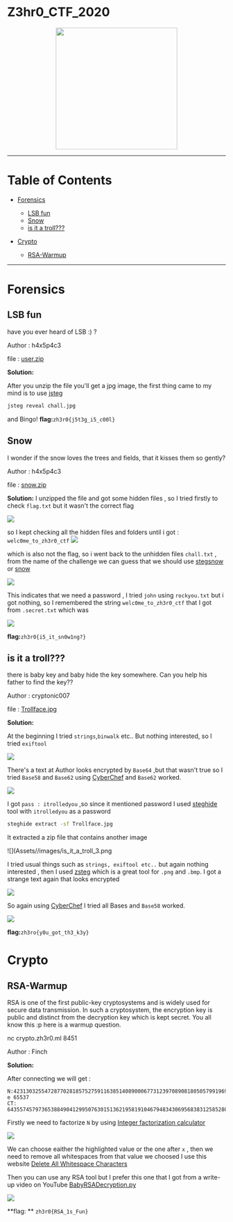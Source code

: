 # Z3hr0_CTF_2020

<p align="center">
  <img width=280 src="Assets//images/logo.gif">
</p>

***
# Table of Contents

* [Forensics](#Forensics)
  - [LSB fun](#LSB-fun)
  - [Snow](#Snow)
  - [is it a troll???](#is-it-a-troll???)
 
* [Crypto](#Crypto)
  - [RSA-Warmup](#RSA-Warmup)
***
 
# Forensics
  
## LSB fun
  
have you ever heard of LSB :) ?

Author : h4x5p4c3

file : [user.zip](Assets//Files/user.zip)

**Solution:**
 
After you unzip the file you'll get a jpg image, the first thing came to my mind is to use [jsteg](https://github.com/lukechampine/jsteg)
```bash
jsteg reveal chall.jpg
```

and Bingo! 
**flag:**```zh3r0{j5t3g_i5_c00l}```

## Snow
I wonder if the snow loves the trees and fields, that it kisses them so gently?

Author : h4x5p4c3 

file : [snow.zip](Assets//Files/snow.zip)

**Solution:**
I unzipped the file and got some hidden files , so I tried firstly to check ```flag.txt``` but it wasn't the correct flag

![](Assets//images/Snow_1.png)

 so I kept checking all the hidden files and folders until i got : ```welc0me_to_zh3r0_ctf```
![](Assets//images/Snow_2.png)

which is also not the flag, so i went back to the unhidden files ```chall.txt``` , from the name of the challenge we can guess that we should use [stegsnow](https://0x00sec.org/t/steganography-concealing-messages-in-text-files/500) or [snow](http://www.darkside.com.au/snow/)

![](Assets//images/Snow_3.png)

This indicates that we need a password , I tried ```john``` using ```rockyou.txt``` but i got nothing, so I remembered the string ```welc0me_to_zh3r0_ctf``` that I got from ```.secret.txt``` which was  

![](Assets//images/Snow_4.png)

**flag:**```zh3r0{i5_it_sn0w1ng?}```


## is it a troll???
there is baby key and baby hide the key somewhere. Can you help his father to find the key??

Author : cryptonic007

file : [Trollface.jpg](Assets//Files/Trollface.jpg)

**Solution:**

At the beginning I tried ```strings```,```binwalk``` etc.. But nothing interested, so I tried ```exiftool```

![](Assets//images/is_it_a_troll_1.png)

There's a text at Author looks encrypted by ```Base64``` ,but that wasn't true so I tried ```Base58``` and ```Base62``` using [CyberChef](https://gchq.github.io/CyberChef/) and ```Base62``` worked.

![](Assets//images/is_it_a_troll_2.png)

I got ```pass : itrolledyou``` ,so since it mentioned password I used [steghide](http://steghide.sourceforge.net/) tool with ```itrolledyou``` as a password

```bash
steghide extract -sf Trollface.jpg 
```
It extracted a zip file that contains another image

![](Assets//images/is_it_a_troll_3.png

I tried usual things such as ```strings, exiftool etc..``` but again nothing interested , then I used [zsteg](https://github.com/zed-0xff/zsteg) which is a great tool for ```.png``` and ```.bmp```. I got a strange text again that looks encrypted

![](Assets//images/is_it_a_troll_4.png)


So again using [CyberChef](https://gchq.github.io/CyberChef/) I tried all Bases and ```Base58``` worked.


![](Assets//images/is_it_a_troll_5.png)




**flag:**```zh3ro{y0u_got_th3_k3y}```


# Crypto

## RSA-Warmup
RSA is one of the first public-key cryptosystems and is widely used for secure data transmission. In such a cryptosystem, the encryption key is public and distinct from the decryption key which is kept secret.
You all know this :p
here is a warmup question.

nc crypto.zh3r0.ml 8451

Author : Finch

**Solution:**

After connecting we will get :
```
N:423130325547287702818575275911638514089000677312397089081805057991969030705298706721977584791771140221048428491277072574621931762053228292827558133848431392100907341475739701625443407159362865290713505269417296254943824301579820381205337075166450305894211548942250717365528936705397266131955244020850392151721662069939
e 65537
CT: 64355745797365388490412995076301513621958191046794834306956838312585280589421173619216473785642127494178580195654010801071081452854241462208557812725513288017128104994318837129257203983692773852306990540483172991569629801482576680150381602438163038587331616025889766347178216490112604297980040248921138616716362273714
```
Firstly we need to factorize ```N``` by using [Integer factorization calculator](https://www.alpertron.com.ar/ECM.HTM)

![](Assets//images/RSA-Warmup_1.png)

We can choose eaither the highlighted value or the one after ```x``` , then we need to remove all whitespaces from that value we choosed I use this website [Delete All Whitespace Characters](https://www.browserling.com/tools/remove-all-whitespace) 


Then you can use any RSA tool but I prefer this one that I got from a write-up video on YouTube [BabyRSADecryption.py](https://www.youtube.com/watch?v=dKt0x-UhPeY)

![](Assets//images/RSA-Warmup_2.png)

**flag: ** ```zh3r0{RSA_1s_Fun}``` 




